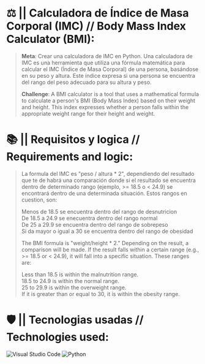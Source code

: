 # ⚖ || Calculadora de Índice de Masa Corporal (IMC) // Body Mass Index Calculator (BMI):
> __Meta__: Crear una calculadora de IMC en Python. Una calculadora de IMC es una herramienta que utiliza una fórmula matemática para calcular el IMC (Índice de Masa Corporal) de una persona, basándose en su peso y altura. Este índice expresa si una persona se encuentra del rango del peso adecuado para su altura y peso.
> 
> __Challenge__: A BMI calculator is a tool that uses a mathematical formula to calculate a person's BMI (Body Mass Index) based on their weight and height. This index expresses whether a person falls within the appropriate weight range for their height and weight.

# 📚 || Requisitos y logica // Requirements and logic:
> La formula del IMC es "peso / altura * 2", dependiendo del resultado que te de habrá una comparación donde si el resultado se encuentra dentro de determinado rango (ejemplo, >= 18.5 o < 24.9) se encontrará dentro de una determinada situación. Estos rangos en cuestion, son:
> 
>  Menos de 18.5 se encuentra dentro del rango de desnutricion <br>
>  De 18.5 a 24.9 se enecuentra dentro del rango normal <br>
>  De 25 a 29.9 se encuentra dentro del rango de sobrepeso <br>
>  Si da mayor o igual a 30 se encuentra dentro del rango de obesidad <br>
>
> The BMI formula is "weight/height * 2." Depending on the result, a comparison will be made. If the result falls within a certain range (e.g., >= 18.5 or < 24.9), it will fall into a specific situation. These ranges are:
>
> Less than 18.5 is within the malnutrition range. <br>
> 18.5 to 24.9 is within the normal range. <br>
> 25 to 29.9 is within the overweight range. <br>
> If it is greater than or equal to 30, it is within the obesity range. <br>

# 🛡 || Tecnologias usadas // Technologies used:
![Visual Studio Code](https://img.shields.io/badge/Visual%20Studio%20Code-0078d7.svg?style=for-the-badge&logo=visual-studio-code&logoColor=white) ![Python](https://img.shields.io/badge/python-3670A0?style=for-the-badge&logo=python&logoColor=ffdd54)
